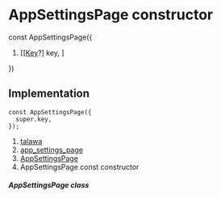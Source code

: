 
<div>

# AppSettingsPage constructor

</div>


const AppSettingsPage({

1.  [[[Key](https://api.flutter.dev/flutter/foundation/Key-class.md)?]
    key, ]

})



## Implementation

``` language-dart
const AppSettingsPage({
  super.key,
});
```







1.  [talawa](../../index.md)
2.  [app_settings_page](../../views_after_auth_screens_app_settings_app_settings_page/)
3.  [AppSettingsPage](../../views_after_auth_screens_app_settings_app_settings_page/AppSettingsPage-class.md)
4.  AppSettingsPage const constructor

##### AppSettingsPage class







